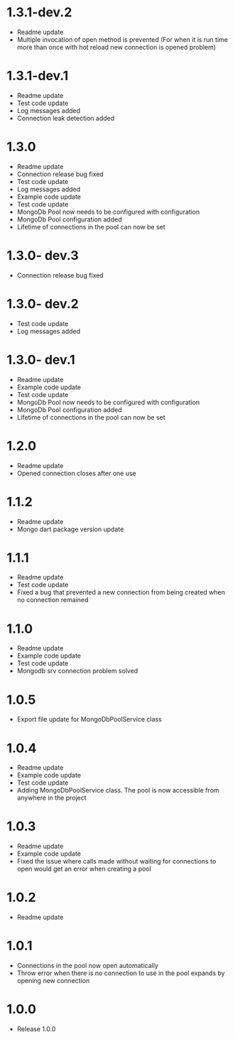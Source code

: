 # 1.3.1-dev.2

- Readme update
- Multiple invocation of open method is prevented (For when it is run time more than once with hot
  reload new connection is opened problem)

# 1.3.1-dev.1

- Readme update
- Test code update
- Log messages added
- Connection leak detection added

# 1.3.0

- Readme update
- Connection release bug fixed
- Test code update
- Log messages added
- Example code update
- Test code update
- MongoDb Pool now needs to be configured with configuration
- MongoDb Pool configuration added
- Lifetime of connections in the pool can now be set

# 1.3.0- dev.3

- Connection release bug fixed

# 1.3.0- dev.2

- Test code update
- Log messages added

# 1.3.0- dev.1

- Readme update
- Example code update
- Test code update
- MongoDb Pool now needs to be configured with configuration
- MongoDb Pool configuration added
- Lifetime of connections in the pool can now be set

# 1.2.0

- Readme update
- Opened connection closes after one use

# 1.1.2

- Readme update
- Mongo dart package version update

# 1.1.1

- Readme update
- Test code update
- Fixed a bug that prevented a new connection from being created when no connection remained

# 1.1.0

- Readme update
- Example code update
- Test code update
- Mongodb srv connection problem solved

# 1.0.5

- Export file update for MongoDbPoolService class

# 1.0.4

- Readme update
- Example code update
- Test code update
- Adding MongoDbPoolService class. The pool is now accessible from anywhere in the project

# 1.0.3

- Readme update
- Example code update
- Fixed the issue where calls made without waiting for connections to open would get an error when
  creating a pool

# 1.0.2

- Readme update

# 1.0.1

- Connections in the pool now open automatically
- Throw error when there is no connection to use in the pool expands by opening new connection

# 1.0.0

- Release 1.0.0
